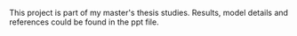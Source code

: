 This project is part of my master's thesis studies. Results, model details and references could be found in the ppt file.
